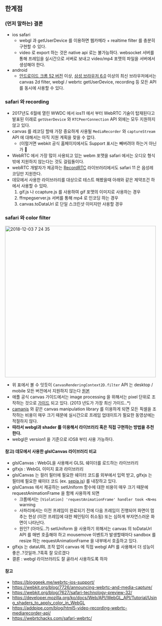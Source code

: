 ## 한계점
### (먼저 말하는) 결론
- ios safari
    - webgl 과 getUserDevice 를 이용하면 웹카메라 + realtime filter 를 충분히 구현할 수 있다.
    - video 로 export 하는 것은 native api 로는 불가능하다. websocket 서버를 통해 프레임을 실시간으로 서버로 보내고 video/mp4 포맷의 파일을 서버에서 생성해야 한다.
- android
    - [안드로이드 크롬 52 버전](https://chromereleases.googleblog.com/2016/07/chrome-for-android-update.html) 이상, [삼성 브라우저 6.0](https://www.sammobile.com/apk/samsung-internet-for-android/samsung-internet-browser-6-0-01-10/) 이상의 최신 브라우저에서는 canvas 2d filter, webgl / webrtc getUserDevice, recording 등 모든 API 를 동시에 사용할 수 있다.

### safari 와 recording
- 2017년도 6월에 열린 WWDC 에서 ios11 에서 부터 WebRTC 기술이 탑재된다고 발표된 이래로 `getUserDevice` 와 `RTCPeerConnection` API 외에는 모두 지원하지 않고 있다.
- canvas 를 레코딩 할때 가장 중요하게 사용될 `MediaRecorder` 와 `captureStream` API 에 대해서는 아직 지원 계획을 찾을 수 없다.
    - (이럴거면 webkit 공식 홈페이지에서도 Support 표시는 빼버려야 하는거 아닌가 🤬
- WebRTC 에서 가장 많이 사용되고 있는 webm 포맷을 safari 에서는 오디오 형식 밖에 지원하지 않는다는 것도 걸림돌이다.
- webRTC 개발자가 제공하는 [RecordRTC](https://github.com/muaz-khan/WebRTC-Experiment/tree/master/RecordRTC) 라이브러리에서도 safari 11 은 음성레코딩만 지원한다.
- 데모에서 사용한 라이브러리를 대상으로 테스트 해봤을때 아래와 같은 제약조건 하에서 사용할 수 있따.
    1) gif.js 나 ccapture.js 를 사용하여 gif 포맷의 이미지로 사용하는 경우
    2) ffmpegserver.js 서버를 통해 mp4 로 인코딩 하는 경우
    3) canvas.toDataUrl 로 단일 스크린샷 이미지만 사용할 경우 


### safari 와 color filter
<img width="500" alt="2018-12-03 7 24 35" src="https://media.oss.navercorp.com/user/237/files/213011ee-f731-11e8-84c4-5ae5b94635af">

- 위 표에서 볼 수 잇듯이 `CanvasRenderingContext2D.filter` API 는 desktop / mobile 모든 버전에서 지원하지 않는다 [원본](https://developer.mozilla.org/en-US/docs/Web/API/CanvasRenderingContext2D/filter#Browser_compatibility)
- 애플 공식 canvas 가이드에서는 image processing 을 위해서는 pixel 단위로 조작하는 것으로 [가이드](https://developer.apple.com/library/archive/documentation/AudioVideo/Conceptual/HTML-canvas-guide/PixelManipulation/PixelManipulation.html#//apple_ref/doc/uid/TP40010542-CH16-SW4) 되고 있다. (2013 년도가 가장 최신 가이드..*) 
- [camanjs](http://camanjs.com) 와 같은 canvas manipulation library 를 이용하게 되면 모든 픽셀을 조작하는 비용이 매우 크기 때문에 실시간으로 프레임 업데이트가 필요한 동영상에는 적절하지 않다.
- **따라서 webgl과 shader 를 이용해서 라이브러리 혹은 직접 구현하는 방법을 추천한다.**
- webgl은 version1 을 기준으로 iOS8 부터 사용 가능하다.

#### 참고) 데모에서 사용한 glslCanvas 라이브러리 비교
- glslCanvas : WebGL을 사용해서 GLSL 쉐이더를 로드하는 라이브러리
- glfxjs : WebGL 이미지 효과 라이브러리
- glslCanvas 는 컬러 필터에 필요한 쉐이터 코드를 외부에서 입력 받고, glfxjs 는 필터에 필요한 쉐이더 코드 (ex. [sepia.js](https://github.com/evanw/glfx.js/blob/master/src/filters/adjust/sepia.js)) 를 내장하고 있다.
- glslCanvas 에서 제공하는 setUniform 함수에 대한 비용이 매우 크기 때문에 requestAnimationFrame 을 함께 사용하게 되면
    - 크롬에서는 `[Violation] 'requestAnimationFrame' handler took <N>ms` warning 
    - 사파리에서는 이전 프레임이 완료되기 전에 다음 프레임이 진행되어 화면이 멈추는 현상 (이전 프레임에 대한 페인팅이 취소됨) 또는 심하게 부자연스러운 화면이 나타난다.
    - 원인? (아마도..?) setUniform 을 사용하기 위해서는 canvas 의 toDataUrl API 를 매번 호출해야 하고 mousemove 이벤트가 발생할때마다 sandbox 를 resize 하는 requestAnimationFrame 을 내부에서 호출하고 있다.
- glfxjs 는 dataURL 조작 없이 canvas 에 직접 webgl API 를 사용해서 더 성능이 좋은..?것일까..?흑흑 잘 모르겠다
- 결론 : webgl 라이브러리도 잘 골라서 사용하도록 하자


#### 참고
- https://bloggeek.me/webrtc-ios-support/
- https://webkit.org/blog/7726/announcing-webrtc-and-media-capture/
- https://webkit.org/blog/7627/safari-technology-preview-32/
- https://developer.mozilla.org/ko/docs/Web/API/WebGL_API/Tutorial/Using_shaders_to_apply_color_in_WebGL
- https://addpipe.com/blog/html5-video-recording-webrtc-mediarecorder-api/
- https://webrtchacks.com/safari-webrtc/